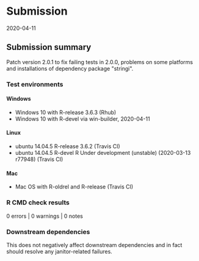 # Submission
2020-04-11

## Submission summary
Patch version 2.0.1 to fix failing tests in 2.0.0, problems on some platforms and installations of dependency package "stringi".

### Test environments

#### Windows
* Windows 10 with R-release 3.6.3 (Rhub)
* Windows 10 with R-devel via win-builder, 2020-04-11

#### Linux
* ubuntu 14.04.5 R-release 3.6.2 (Travis CI)
* ubuntu 14.04.5 R-devel R Under development (unstable) (2020-03-13 r77948) (Travis CI)

#### Mac
* Mac OS with R-oldrel and R-release (Travis CI)

### R CMD check results
0 errors | 0 warnings | 0 notes

### Downstream dependencies
This does not negatively affect downstream dependencies and in fact should resolve any janitor-related failures.
